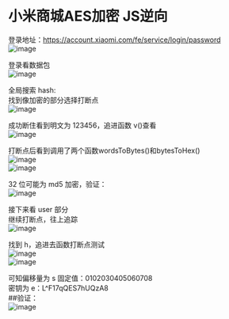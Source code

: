 # 小米商城AES加密 JS逆向

登录地址：https://account.xiaomi.com/fe/service/login/password  
![image](https://github.com/user-attachments/assets/9f0be799-ffbd-4354-bac1-efd3ac8f4d36)

登录看数据包  
![image](https://github.com/user-attachments/assets/c61c8871-4001-409d-a0e0-b063b7b9b252)  

全局搜索 hash:  
找到像加密的部分选择打断点  
![image](https://github.com/user-attachments/assets/3464612f-c299-455e-9b96-fc1fab61d9ae)

成功断住看到明文为 123456，追进函数 v()查看  
![image](https://github.com/user-attachments/assets/c8f94bee-846d-4cb1-a9c4-3bba25e8a363)  

打断点后看到调用了两个函数wordsToBytes()和bytesToHex()  
![image](https://github.com/user-attachments/assets/85fd1f97-f88f-4f98-94a7-bfbe7d659061)  
![image](https://github.com/user-attachments/assets/143a8cea-e969-4103-9ef9-b0bdf9dacd0d)  

 32 位可能为 md5 加密，验证：  
![image](https://github.com/user-attachments/assets/b4a8d47b-1f79-49a8-b88a-d639365a3e01)  


接下来看 user 部分  
继续打断点，往上追踪  
![image](https://github.com/user-attachments/assets/c64015ba-1821-4bac-ac0b-626ff0043f77)  

找到 h，追进去函数打断点测试  
![image](https://github.com/user-attachments/assets/03d16465-bcac-419c-87f5-666f44c34883)  
![image](https://github.com/user-attachments/assets/d2fd0399-9c11-406a-afc7-cf7a5169661c)  

可知偏移量为 s 固定值：0102030405060708  
密钥为 e：L^F17qQES7hUQzA8  
##验证：  
![image](https://github.com/user-attachments/assets/4f916c0f-2297-4b96-b179-4daef3d81f55)
